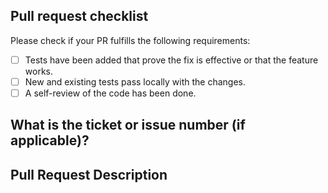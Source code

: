 ## Pull request checklist

Please check if your PR fulfills the following requirements:
<!-- These checkboxes can be checked like this: [x] no spaces between the brackets and the x!-->
- [ ] Tests have been added that prove the fix is effective or that the feature works.
- [ ] New and existing tests pass locally with the changes.
- [ ] A self-review of the code has been done.

## What is the ticket or issue number (if applicable)?
<!-- Please link to a jira ticket or relevant issue. -->


## Pull Request Description
<!-- Please describe the behavior or changes that are being added by this PR. If this is a bug fix please describe the current behavior as well -->

